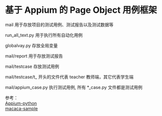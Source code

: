 # 基于 Appium 的 Page Object 用例框架

mail 用于存放项目的测试用例、测试报告以及测试数据等

run_all_text.py 用于执行所有自动化用例

globalvay.py 存放全局变量

mail/report 用于存放测试报告

mail/testcase 存放测试用例

mail/testcase/t_ 开头的文件代表 teacher 教师端，其它代表学生端

mail/appium_case.py 执行测试用例, 所有 *_case.py 文件都是测试用例

参考：  
[Appium-python](https://github.com/appium/python-client)  
[macaca-sample](https://github.com/macaca-sample)
